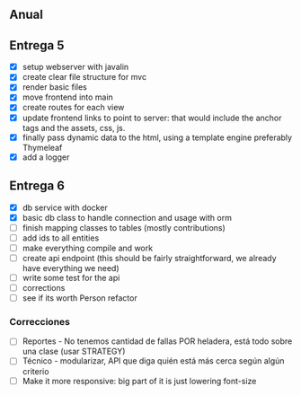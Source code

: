 ## Anual

## Entrega 5

- [x] setup webserver with javalin
- [x] create clear file structure for mvc
- [x] render basic files
- [x] move frontend into main
- [x] create routes for each view
- [x] update frontend links to point to server: that would include the anchor tags and the assets, css, js.
- [x] finally pass dynamic data to the html, using a template engine preferably Thymeleaf
- [x] add a logger

## Entrega 6

- [x] db service with docker
- [x] basic db class to handle connection and usage with orm
- [ ] finish mapping classes to tables (mostly contributions)
- [ ] add ids to all entities
- [ ] make everything compile and work
- [ ] create api endpoint (this should be fairly straightforward, we already have everything we need)
- [ ] write some test for the api
- [ ] corrections
- [ ] see if its worth Person refactor

### Correcciones

- [ ] Reportes - No tenemos cantidad de fallas POR heladera, está todo sobre una clase (usar STRATEGY)
- [ ] Técnico - modularizar, API que diga quién está más cerca según algún criterio
- [ ] Make it more responsive: big part of it is just lowering font-size
